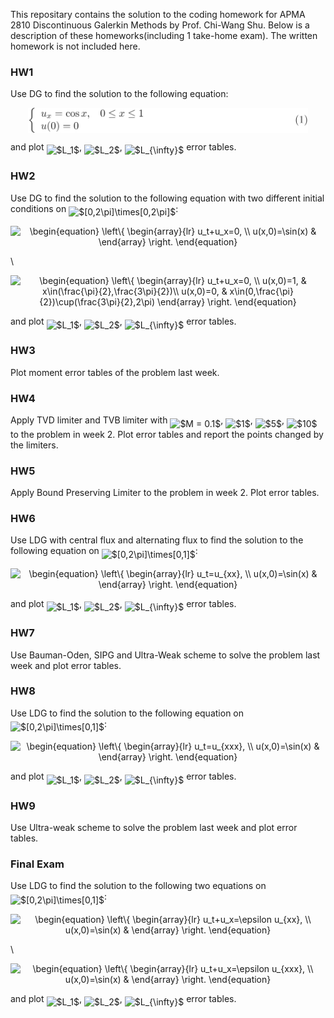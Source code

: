 This repositary contains the solution to the coding homework for APMA 2810 Discontinuous Galerkin Methods by Prof. Chi-Wang Shu. Below is a description of these homeworks(including 1 take-home exam). The written homework is not included here.

### **HW1**

Use DG to find the solution to the following equation:
<p align="center"><img alt="\begin{equation}&#10;\left\{&#10;             \begin{array}{lr}&#10;             u_x=\cos x, &amp;  0\leq x \leq 1\\&#10;             u(0)=0 &amp;  &#10;             \end{array}&#10;\right.&#10;\end{equation}" src="svgs/13344509d7232284f0fb074711415c7a.png" align="middle" width="447.71743994999997pt" height="39.452455349999994pt"/></p>
and plot <img alt="$L_1$" src="https://rawgit.com/zzhang222/dg/master/svgs/929ed909014029a206f344a28aa47d15.png" align="middle" width="17.73978854999999pt" height="22.465723500000017pt"/>, <img alt="$L_2$" src="https://rawgit.com/zzhang222/dg/master/svgs/4327ea69d9c5edcc8ddaf24f1d5b47e4.png" align="middle" width="17.73978854999999pt" height="22.465723500000017pt"/>, <img alt="$L_{\infty}$" src="https://rawgit.com/zzhang222/dg/master/svgs/986e40e0f11ab0c97cfd953d6e3fb747.png" align="middle" width="24.292324649999987pt" height="22.465723500000017pt"/> error tables.

### **HW2**

Use DG to find the solution to the following equation with two different initial conditions on <img alt="$[0,2\pi]\times[0,2\pi]$" src="https://rawgit.com/zzhang222/dg/master/svgs/0f1880c6e7bbc3ac10285066ac8ba019.png" align="middle" width="105.76486634999999pt" height="24.65753399999998pt"/>:
<p align="center"><img alt="\begin{equation}&#10;\left\{&#10;             \begin{array}{lr}&#10;             u_t+u_x=0, \\&#10;             u(x,0)=\sin(x) &amp;  &#10;             \end{array}&#10;\right.&#10;\end{equation}" src="https://rawgit.com/zzhang222/dg/master/svgs/825df8af772fed0c9d30e6b4442110fd.png" align="middle" width="429.42427605pt" height="39.452455349999994pt"/></p>
\
<p align="center"><img alt="\begin{equation}&#10;\left\{&#10;             \begin{array}{lr}&#10;             u_t+u_x=0, \\&#10;             u(x,0)=1, &amp;  x\in(\frac{\pi}{2},\frac{3\pi}{2})\\&#10;             u(x,0)=0, &amp;  x\in(0,\frac{\pi}{2})\cup(\frac{3\pi}{2},2\pi)&#10;             \end{array}&#10;\right.&#10;\end{equation}" src="https://rawgit.com/zzhang222/dg/master/svgs/f7d752fc0ab8308a0f68f8073ba3a8ac.png" align="middle" width="491.1943278pt" height="59.178683850000006pt"/></p>
and plot <img alt="$L_1$" src="https://rawgit.com/zzhang222/dg/master/svgs/929ed909014029a206f344a28aa47d15.png" align="middle" width="17.73978854999999pt" height="22.465723500000017pt"/>, <img alt="$L_2$" src="https://rawgit.com/zzhang222/dg/master/svgs/4327ea69d9c5edcc8ddaf24f1d5b47e4.png" align="middle" width="17.73978854999999pt" height="22.465723500000017pt"/>, <img alt="$L_{\infty}$" src="https://rawgit.com/zzhang222/dg/master/svgs/986e40e0f11ab0c97cfd953d6e3fb747.png" align="middle" width="24.292324649999987pt" height="22.465723500000017pt"/> error tables.

### **HW3**

Plot moment error tables of the problem last week.

### **HW4**

Apply TVD limiter and TVB limiter with <img alt="$M = 0.1$" src="https://rawgit.com/zzhang222/dg/master/svgs/5781b091b470317acd7f461f904dcf36.png" align="middle" width="60.66198929999999pt" height="22.465723500000017pt"/>, <img alt="$1$" src="https://rawgit.com/zzhang222/dg/master/svgs/034d0a6be0424bffe9a6e7ac9236c0f5.png" align="middle" width="8.219209349999991pt" height="21.18721440000001pt"/>, <img alt="$5$" src="https://rawgit.com/zzhang222/dg/master/svgs/9612eecfec9dadf1a81d296bd2473777.png" align="middle" width="8.219209349999991pt" height="21.18721440000001pt"/>, <img alt="$10$" src="https://rawgit.com/zzhang222/dg/master/svgs/b0c08f9b595a704efb907fc688034d80.png" align="middle" width="16.438418699999993pt" height="21.18721440000001pt"/> to the problem in week 2. Plot error tables and report the points changed by the limiters.

### **HW5**

Apply Bound Preserving Limiter to the problem in week 2. Plot error tables.

### **HW6**

Use LDG with central flux and alternating flux to find the solution to the following equation on <img alt="$[0,2\pi]\times[0,1]$" src="https://rawgit.com/zzhang222/dg/master/svgs/0bb8c0cc4fff220f3dc9ff3b13b2c985.png" align="middle" width="95.80477829999998pt" height="24.65753399999998pt"/>:
<p align="center"><img alt="\begin{equation}&#10;\left\{&#10;             \begin{array}{lr}&#10;             u_t=u_{xx}, \\&#10;             u(x,0)=\sin(x) &amp;  &#10;             \end{array}&#10;\right.&#10;\end{equation}" src="https://rawgit.com/zzhang222/dg/master/svgs/f73503b1bc5e3c3bf8cb90960bbdb18f.png" align="middle" width="429.42427605pt" height="39.452455349999994pt"/></p>
and plot <img alt="$L_1$" src="https://rawgit.com/zzhang222/dg/master/svgs/929ed909014029a206f344a28aa47d15.png" align="middle" width="17.73978854999999pt" height="22.465723500000017pt"/>, <img alt="$L_2$" src="https://rawgit.com/zzhang222/dg/master/svgs/4327ea69d9c5edcc8ddaf24f1d5b47e4.png" align="middle" width="17.73978854999999pt" height="22.465723500000017pt"/>, <img alt="$L_{\infty}$" src="https://rawgit.com/zzhang222/dg/master/svgs/986e40e0f11ab0c97cfd953d6e3fb747.png" align="middle" width="24.292324649999987pt" height="22.465723500000017pt"/> error tables.

### **HW7**

Use Bauman-Oden, SIPG and Ultra-Weak scheme to solve the problem last week and plot error tables.

### **HW8**

Use LDG to find the solution to the following equation on <img alt="$[0,2\pi]\times[0,1]$" src="https://rawgit.com/zzhang222/dg/master/svgs/0bb8c0cc4fff220f3dc9ff3b13b2c985.png" align="middle" width="95.80477829999998pt" height="24.65753399999998pt"/>:
<p align="center"><img alt="\begin{equation}&#10;\left\{&#10;             \begin{array}{lr}&#10;             u_t=u_{xxx}, \\&#10;             u(x,0)=\sin(x) &amp;  &#10;             \end{array}&#10;\right.&#10;\end{equation}" src="https://rawgit.com/zzhang222/dg/master/svgs/9554cd7d12947524b47a123734ad8cee.png" align="middle" width="429.42427605pt" height="39.452455349999994pt"/></p>
and plot <img alt="$L_1$" src="https://rawgit.com/zzhang222/dg/master/svgs/929ed909014029a206f344a28aa47d15.png" align="middle" width="17.73978854999999pt" height="22.465723500000017pt"/>, <img alt="$L_2$" src="https://rawgit.com/zzhang222/dg/master/svgs/4327ea69d9c5edcc8ddaf24f1d5b47e4.png" align="middle" width="17.73978854999999pt" height="22.465723500000017pt"/>, <img alt="$L_{\infty}$" src="https://rawgit.com/zzhang222/dg/master/svgs/986e40e0f11ab0c97cfd953d6e3fb747.png" align="middle" width="24.292324649999987pt" height="22.465723500000017pt"/> error tables.

### **HW9**

Use Ultra-weak scheme to solve the problem last week and plot error tables.

### **Final Exam**

Use LDG to find the solution to the following two equations on <img alt="$[0,2\pi]\times[0,1]$" src="https://rawgit.com/zzhang222/dg/master/svgs/0bb8c0cc4fff220f3dc9ff3b13b2c985.png" align="middle" width="95.80477829999998pt" height="24.65753399999998pt"/>:
<p align="center"><img alt="\begin{equation}&#10;\left\{&#10;             \begin{array}{lr}&#10;             u_t+u_x=\epsilon u_{xx}, \\&#10;             u(x,0)=\sin(x) &amp;  &#10;             \end{array}&#10;\right.&#10;\end{equation}" src="https://rawgit.com/zzhang222/dg/master/svgs/bd1e61bdc049b95a08d40047a42420a0.png" align="middle" width="429.42427605pt" height="39.452455349999994pt"/></p>
\
<p align="center"><img alt="\begin{equation}&#10;\left\{&#10;             \begin{array}{lr}&#10;             u_t+u_x=\epsilon u_{xxx}, \\&#10;             u(x,0)=\sin(x) &amp;  &#10;             \end{array}&#10;\right.&#10;\end{equation}" src="https://rawgit.com/zzhang222/dg/master/svgs/2c27fc6a7dbaac2b81ce8d7484c7e75a.png" align="middle" width="433.0896207pt" height="39.452455349999994pt"/></p>
and plot <img alt="$L_1$" src="https://rawgit.com/zzhang222/dg/master/svgs/929ed909014029a206f344a28aa47d15.png" align="middle" width="17.73978854999999pt" height="22.465723500000017pt"/>, <img alt="$L_2$" src="https://rawgit.com/zzhang222/dg/master/svgs/4327ea69d9c5edcc8ddaf24f1d5b47e4.png" align="middle" width="17.73978854999999pt" height="22.465723500000017pt"/>, <img alt="$L_{\infty}$" src="https://rawgit.com/zzhang222/dg/master/svgs/986e40e0f11ab0c97cfd953d6e3fb747.png" align="middle" width="24.292324649999987pt" height="22.465723500000017pt"/> error tables.
